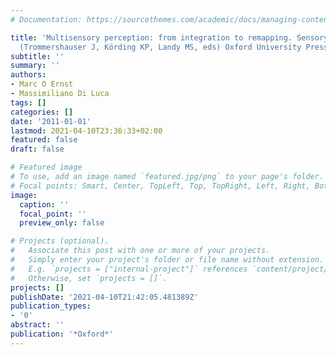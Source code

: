 ```yaml
---
# Documentation: https://sourcethemes.com/academic/docs/managing-content/

title: 'Multisensory perception: from integration to remapping. Sensory cue integration
  (Trommershauser J, Körding KP, Landy MS, eds) Oxford University Press'
subtitle: ''
summary: ''
authors:
- Marc O Ernst
- Massimiliano Di Luca
tags: []
categories: []
date: '2011-01-01'
lastmod: 2021-04-10T23:36:33+02:00
featured: false
draft: false

# Featured image
# To use, add an image named `featured.jpg/png` to your page's folder.
# Focal points: Smart, Center, TopLeft, Top, TopRight, Left, Right, BottomLeft, Bottom, BottomRight.
image:
  caption: ''
  focal_point: ''
  preview_only: false

# Projects (optional).
#   Associate this post with one or more of your projects.
#   Simply enter your project's folder or file name without extension.
#   E.g. `projects = ["internal-project"]` references `content/project/deep-learning/index.md`.
#   Otherwise, set `projects = []`.
projects: []
publishDate: '2021-04-10T21:42:05.481389Z'
publication_types:
- '0'
abstract: ''
publication: '*Oxford*'
---
```

